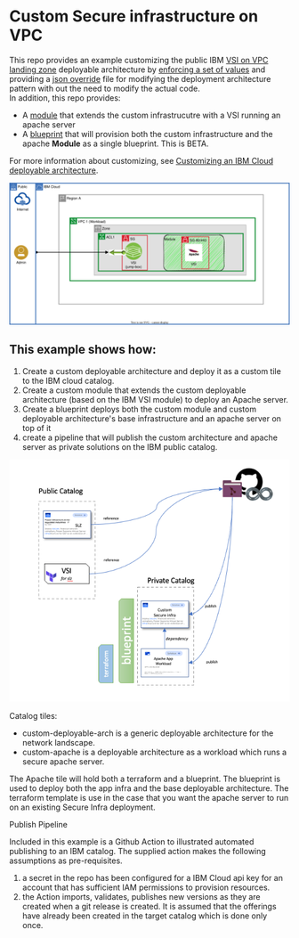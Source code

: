 # Custom Secure infrastructure on VPC 

This repo provides an example customizing the public IBM [VSI on VPC landing zone](https://cloud.ibm.com/catalog/architecture/deploy-arch-ibm-slz-vsi-ef663980-4c71-4fac-af4f-4a510a9bcf68-global) deployable architecture by [enforcing a set of values](https://github.com/IBM/customized-deployable-architecture/blob/d108f371d346129373a456164b54172616281165/solutions/custom-slz/main.tf#LL10C4-L10C22) and providing a [json override](https://github.com/IBM/customized-deployable-architecture/blob/main/solutions/custom-slz/override.json) file for modifying the deployment architecture pattern with out the need to modify the actual code.  
In addition, this repo provides: 
   * A [module](./solutions/apache-workload/extension/main.tf) that extends the custom infrastrucutre with a VSI running an apache server
   * A [blueprint](./solutions/apache-workload/blueprint/full.yaml) that will provision both the custom infrastructure and the apache **Module** as a single blueprint.  This is BETA.

For more information about customizing, see [Customizing an IBM Cloud deployable architecture](
https://cloud.ibm.com/docs/secure-enterprise?topic=secure-enterprise-customize-from-catalog).

![Custom topology](/images/baby-slz.svg)


## This example shows how:  


1. Create a custom deployable architecture and deploy it as a custom tile to the IBM cloud catalog.
1. Create a custom module that extends the custom deployable architecture (based on the IBM VSI module) to deploy an Apache server.
1. Create a blueprint deploys both the custom module and custom deployable architecture's base infrastructure and an apache server on top of it
1. create a pipeline that will publish the custom architecture and apache server as private solutions on the IBM public catalog.

![CustomTile](/images/custom-tile.png)


Catalog tiles:

* custom-deployable-arch is a generic deployable architecture for the network landscape.
* custom-apache is a deployable architecture as a workload which runs a secure apache server.

The Apache tile will hold both a terraform and a blueprint.  The blueprint is used to deploy both the app infra and the base deployable architecture.  The terraform template is use in the case that you want the apache server to run on an existing Secure Infra deployment.


Publish Pipeline

Included in this example is a Github Action to illustrated automated publishing to an IBM catalog.  The supplied action makes the following assumptions as pre-requisites.
1. a secret in the repo has been configured for a IBM Cloud api key for an account that has sufficient IAM permissions to provision resources.
1. the Action imports, validates, publishes new versions as they are created when a git release is created.  It is assumed that the offerings have already been created in the target catalog which is done only once.
